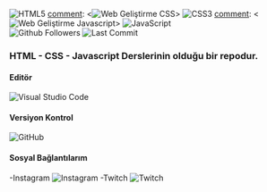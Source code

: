 [comment]: <![Web Geliştirme HTML](https://img.shields.io/badge/WebGeli%C5%9Ftirme-HTML-green)>
<img alt="HTML5" src="https://img.shields.io/badge/html5-%23E34F26.svg?&style=for-the-badge&logo=html5&logoColor=white"/>
[comment]: <![Web Geliştirme CSS](https://img.shields.io/badge/WebGeli%C5%9Ftirme-CSS-orange)>
<img alt="CSS3" src="https://img.shields.io/badge/css3-%231572B6.svg?&style=for-the-badge&logo=css3&logoColor=white"/>
[comment]: <![Web Geliştirme Javascript](https://img.shields.io/badge/WebGeli%C5%9Ftirme-Javascript-yellow)>
<img alt="JavaScript" src="https://img.shields.io/badge/javascript-%23323330.svg?&style=for-the-badge&logo=javascript&logoColor=%23F7DF1E"/>
</br>
![Github Followers](https://img.shields.io/github/followers/sefaceren?style=social)
![Last Commit](https://img.shields.io/github/last-commit/sefaceren/Web-Development-Course-Files)

### HTML - CSS - Javascript Derslerinin olduğu bir repodur.

#### Editör
<img alt="Visual Studio Code" src="https://img.shields.io/badge/VisualStudioCode-0078d7.svg?&style=for-the-badge&logo=visual-studio-code&logoColor=white"/>

#### Versiyon Kontrol
<img alt="GitHub" src="https://img.shields.io/badge/github-%23121011.svg?&style=for-the-badge&logo=github&logoColor=white"/>

#### Sosyal Bağlantılarım

-Instagram
<img alt="Instagram" src="https://img.shields.io/badge/sefaceren-%23E4405F.svg?&style=for-the-badge&logo=Instagram&logoColor=white"/>
-Twitch
<img alt="Twitch" src="https://img.shields.io/badge/sefaceren-%239146FF.svg?&style=for-the-badge&logo=Twitch&logoColor=white"/>


